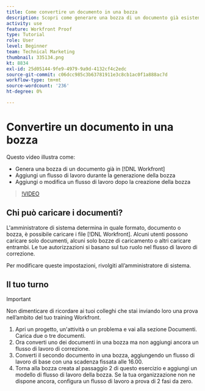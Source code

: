 ```yaml
---
title: Come convertire un documento in una bozza
description: Scopri come generare una bozza di un documento già esistente in [!DNL  Workfront], aggiungi un flusso di lavoro a una bozza e aggiungi o modifica un flusso di lavoro dopo la creazione della bozza.
activity: use
feature: Workfront Proof
type: Tutorial
role: User
level: Beginner
team: Technical Marketing
thumbnail: 335134.png
kt: 8834
exl-id: 25d05144-9fe9-4979-9a9d-4132cf4c2edc
source-git-commit: c06dcc985c3b63781911e3c8cb1ac0f1a888ac7d
workflow-type: tm+mt
source-wordcount: '236'
ht-degree: 0%

---
```


# Convertire un documento in una bozza

Questo video illustra come:

* Genera una bozza di un documento già in [!DNL Workfront]
* Aggiungi un flusso di lavoro durante la generazione della bozza
* Aggiungi o modifica un flusso di lavoro dopo la creazione della bozza

>[!VIDEO](https://video.tv.adobe.com/v/335134/?quality=12)


## Chi può caricare i documenti?

L&#39;amministratore di sistema determina in quale formato, documento o bozza, è possibile caricare i file [!DNL Workfront]. Alcuni utenti possono caricare solo documenti, alcuni solo bozze di caricamento o altri caricare entrambi. Le tue autorizzazioni si basano sul tuo ruolo nel flusso di lavoro di correzione.

Per modificare queste impostazioni, rivolgiti all’amministratore di sistema.

## Il tuo turno

>[!IMPORTANT]
>
>Non dimenticare di ricordare ai tuoi colleghi che stai inviando loro una prova nell’ambito del tuo training Workfront.

1. Apri un progetto, un&#39;attività o un problema e vai alla sezione Documenti. Carica due o tre documenti.
1. Ora converti uno dei documenti in una bozza ma non aggiungi ancora un flusso di lavoro di correzione.
1. Converti il secondo documento in una bozza, aggiungendo un flusso di lavoro di base con una scadenza fissata alle 16.00.
1. Torna alla bozza creata al passaggio 2 di questo esercizio e aggiungi un modello di flusso di lavoro della bozza. Se la tua organizzazione non ne dispone ancora, configura un flusso di lavoro a prova di 2 fasi da zero.


<!--
###Learn more
* Generate a proof for a document
-->

